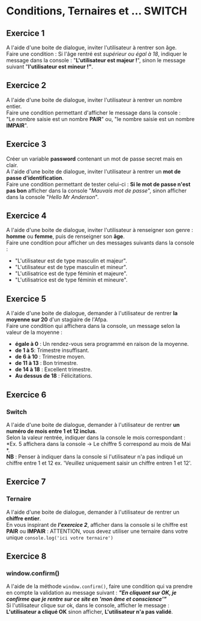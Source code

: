# Conditions, Ternaires et ... SWITCH
## Exercice 1
A l'aide d'une boite de dialogue, inviter l'utilisateur à rentrer son âge.  
Faire une condition : Si l'âge rentré est *supérieur ou égal à 18*, indiquer le message dans la console : "**L'utilisateur est majeur !**", sinon le message suivant "**l'utilisateur est mineur !"**.

## Exercice 2
A l'aide d'une boite de dialogue, inviter l'utilisateur à rentrer un nombre entier.  
Faire une condition permettant d'afficher le message dans la console :  
"Le nombre saisie est un nombre **PAIR**" ou, "le nombre saisie est un nombre **IMPAIR**".

## Exercice 3
Créer un variable **password** contenant un mot de passe secret mais en clair.  
A l'aide d'une boite de dialogue, inviter l'utilisateur à rentrer un **mot de passe d'identification**.  
Faire une condition permettant de tester celui-ci : **Si le mot de passe n'est pas bon** afficher dans la console "*Mauvais mot de passe*", sinon afficher dans la console "*Hello Mr Anderson*".

## Exercice 4
A l'aide d'une boite de dialogue, inviter l'utilisateur à renseigner son genre : **homme** ou **femme**, puis de renseigner son **âge**.  
Faire une condition pour afficher un des messages suivants dans la console :
- "L'utilisateur est de type masculin et majeur".
- "L'utilisateur est de type masculin et mineur".
- "L'utilisatrice est de type féminin et majeure".
- "L'utilisatrice est de type féminin et mineure".

## Exercice 5
A l'aide d'une boite de dialogue, demander à l'utilisateur de rentrer **la moyenne sur 20** d'un stagiaire de l'Afpa.  
Faire une condition qui affichera dans la console, un message selon la valeur de la moyenne :
- **égale à 0** : Un rendez-vous sera programmé en raison de la moyenne.
- **de 1 à 5**: Trimestre insuffisant.
- **de 6 à 10** : Trimestre moyen.
- **de 11 à 13** : Bon trimestre.
- **de 14 à 18** : Excellent trimestre.
- **Au dessus de 18** : Félicitations.

## Exercice 6
### Switch
A l'aide d'une boite de dialogue, demander à l'utilisateur de rentrer **un numéro de mois entre 1 et 12 inclus**.  
Selon la valeur rentrée, indiquer dans la console le mois correspondant : 
*Ex. 5 affichera dans la console -> Le chiffre 5 correspond au mois de Mai *.  
**NB** : Penser à indiquer dans la console si l'utilisateur n'a pas indiqué un chiffre entre 1 et 12
ex. 'Veuillez uniquement saisir un chiffre entren 1 et 12'.

## Exercice 7
### Ternaire
A l'aide d'une boite de dialogue, demander à l'utilisateur de rentrer un **chiffre entier**.  
En vous inspirant de ***l'exercice 2***, afficher dans la console si le chiffre est **PAIR** ou **IMPAIR** : ATTENTION, vous devez utiliser une ternaire dans votre unique `console.log('ici votre ternaire')`

## Exercice 8
### window.confirm()
A l'aide de la méthode `window.confirm()`, faire une condition qui va prendre en compte la validation au message suivant : ***"En cliquant sur OK, je confirme que je rentre sur ce site en 'mon âme et conscience'"***  
Si l'utilisateur clique sur ok, dans le console, afficher le message : **L'utilisateur a cliqué OK** sinon afficher, **L'utilisateur n'a pas validé**.